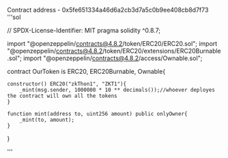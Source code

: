 Contract address - 0x5fe651334a46d6a2cb3d7a5c0b9ee408cb8d7f73
'''sol

// SPDX-License-Identifier: MIT
pragma solidity ^0.8.7;

import "@openzeppelin/contracts@4.8.2/token/ERC20/ERC20.sol";
import "@openzeppelin/contracts@4.8.2/token/ERC20/extensions/ERC20Burnable.sol";
import "@openzeppelin/contracts@4.8.2/access/Ownable.sol";

contract OurToken is ERC20, ERC20Burnable, Ownable{
    
    constructor() ERC20("zkThon1", "ZKT1"){
        _mint(msg.sender, 1000000 * 10 ** decimals());//whoever deployes the contract will own all the tokens 
    }

    function mint(address to, uint256 amount) public onlyOwner{
        _mint(to, amount);
    }
}

'''
